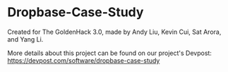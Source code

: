 # Dropbase-Case-Study
Created for The GoldenHack 3.0, made by Andy Liu, Kevin Cui, Sat Arora, and Yang Li.

More details about this project can be found on our project's Devpost: https://devpost.com/software/dropbase-case-study
